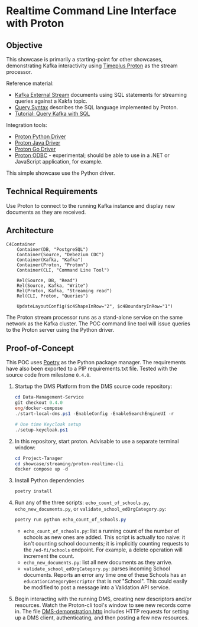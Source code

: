 # Realtime Command Line Interface with Proton

## Objective

This showcase is primarily a starting-point for other showcases, demonstrating
Kafka interactivity using [Timeplus
Proton](https://github.com/timeplus-io/proton) as the stream processor.

Reference material:

* [Kafka External Stream](https://docs.timeplus.com/proton-kafka) documents
  using SQL statements for streaming queries against a Kakfa topic.
* [Query Syntax](https://docs.timeplus.com/query-syntax) describes the SQL
  language implemented by Proton.
* [Tutorial: Query Kafka with SQL](https://docs.timeplus.com/tutorial-sql-kafka)

Integration tools:

* [Proton Python Driver](https://github.com/timeplus-io/proton-python-driver)
* [Proton Java Driver](https://github.com/timeplus-io/proton-java-driver)
* [Proton Go Driver](https://github.com/timeplus-io/proton-go-driver)
* [Proton ODBC](https://github.com/timeplus-io/proton-odbc) - experimental;
  should be able to use in a .NET or JavaScript application, for example.

This simple showcase use the Python driver.

## Technical Requirements

Use Proton to connect to the running Kafka instance and display new documents as
they are received.

## Architecture

```mermaid
C4Container
    Container(DB, "PostgreSQL")
    Container(Source, "Debezium CDC")
    Container(Kafka, "Kafka")
    Container(Proton, "Proton")
    Container(CLI, "Command Line Tool")

    Rel(Source, DB, "Read")
    Rel(Source, Kafka, "Write")
    Rel(Proton, Kafka, "Streaming read")
    Rel(CLI, Proton, "Queries")

    UpdateLayoutConfig($c4ShapeInRow="2", $c4BoundaryInRow="1")
```

The Proton stream processor runs as a stand-alone service on the same network as
the Kafka cluster. The POC command line tool will issue queries to the Proton
server using the Python driver.

## Proof-of-Concept

This POC uses [Poetry](https://python-poetry.org/) as the Python package
manager. The requirements have also been exported to a PIP requirements.txt
file. Tested with the source code from milestone `0.4.0`.

1. Startup the DMS Platform from the DMS source code repository:

   ```powershell
   cd Data-Management-Service
   git checkout 0.4.0
   eng/docker-compose
   ./start-local-dms.ps1 -EnableConfig -EnableSearchEngineUI -r

   # One time Keycloak setup
   ./setup-keycloak.ps1
   ```

2. In this repository, start proton. Advisable to use a separate terminal
   window:

   ```powershell
   cd Project-Tanager
   cd showcase/streaming/proton-realtime-cli
   docker compose up -d
   ```

3. Install Python dependencies

   ```powershell
   poetry install
   ```

4. Run any of the three scripts: `echo_count_of_schools.py`,
   `echo_new_documents.py`, or `validate_school_edOrgCategory.py`:

   ```powershell
   poetry run python echo_count_of_schools.py
   ```

   * `echo_count_of_schools.py`: list a running count of the number of schools
     as new ones are added. This script is actually too naive: it isn't counting
     school documents; it is implicitly counting requests to the
     `/ed-fi/schools` endpoint. For example, a delete operation will increment
     the count.
   * `echo_new_documents.py`: list all new documents as they arrive.
   * `validate_school_edOrgCategory.py`: parses incoming School documents.
     Reports an error any time one of these Schools has an
     `educationCategoryDescriptor` that is _not_ "School". This could easily be
     modified to post a message into a Validation API service.

5. Begin interacting with the running DMS, creating new descriptors and/or
   resources. Watch the Proton-cli tool's window to see new records come in. The
   file [DMS-demonstration.http](./DMS-demonstration.http) includes HTTP
   requests for setting up a DMS client, authenticating, and then posting a few
   new resources.
